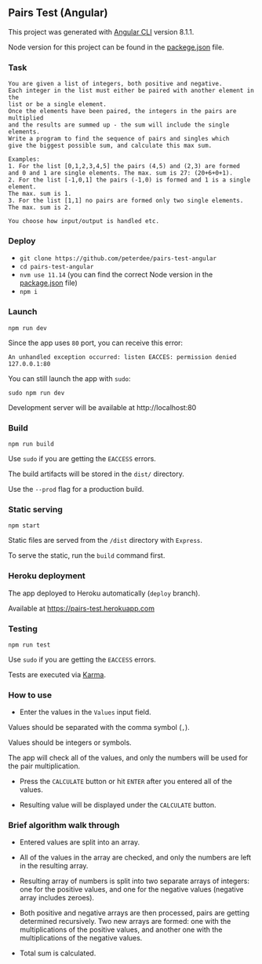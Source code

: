 ## Pairs Test (Angular)

This project was generated with [Angular CLI](https://github.com/angular/angular-cli) version 8.1.1.

Node version for this project can be found in the [packege.json](package.json) file.

### Task

```text
You are given a list of integers, both positive and negative.
Each integer in the list must either be paired with another element in the
list or be a single element.
Once the elements have been paired, the integers in the pairs are multiplied
and the results are summed up - the sum will include the single elements.
Write a program to find the sequence of pairs and singles which
give the biggest possible sum, and calculate this max sum.

Examples:
1. For the list [0,1,2,3,4,5] the pairs (4,5) and (2,3) are formed
and 0 and 1 are single elements. The max. sum is 27: (20+6+0+1).
2. For the list [-1,0,1] the pairs (-1,0) is formed and 1 is a single element.
The max. sum is 1.
3. For the list [1,1] no pairs are formed only two single elements. The max. sum is 2. 

You choose how input/output is handled etc.
```

### Deploy

- `git clone https://github.com/peterdee/pairs-test-angular`
- `cd pairs-test-angular`
- `nvm use 11.14` (you can find the correct Node version in the [package.json](package.json) file)
- `npm i`

### Launch

`npm run dev`

Since the app uses `80` port, you can receive this error:

```text
An unhandled exception occurred: listen EACCES: permission denied 127.0.0.1:80
```

You can still launch the app with `sudo`:

`sudo npm run dev`

Development server will be available at http://localhost:80

### Build

`npm run build`

Use `sudo` if you are getting the `EACCESS` errors.

The build artifacts will be stored in the `dist/` directory.

Use the `--prod` flag for a production build.

### Static serving

`npm start`

Static files are served from the `/dist` directory with `Express`.

To serve the static, run the `build` command first.

### Heroku deployment

The app deployed to Heroku automatically (`deploy` branch).

Available at https://pairs-test.herokuapp.com

### Testing

`npm run test`

Use `sudo` if you are getting the `EACCESS` errors.
 
Tests are executed via [Karma](https://karma-runner.github.io).

### How to use

- Enter the values in the `Values` input field. 

Values should be separated with the comma symbol (`,`).

Values should be integers or symbols.

The app will check all of the values, and only the numbers will be used for the pair multiplication.

- Press the `CALCULATE` button or hit `ENTER` after you entered all of the values.

- Resulting value will be displayed under the `CALCULATE` button.

### Brief algorithm walk through

- Entered values are split into an array.

- All of the values in the array are checked, and only the numbers are left in the resulting array.

- Resulting array of numbers is split into two separate arrays of integers: one for the positive values, and one for the negative values (negative array includes zeroes).

- Both positive and negative arrays are then processed, pairs are getting determined recursively. Two new arrays are formed: one with the multiplications of the positive values, and another one with the multiplications of the negative values.

- Total sum is calculated.
